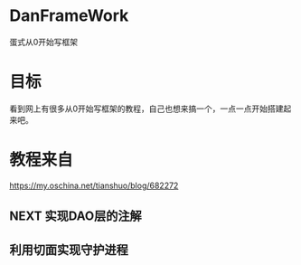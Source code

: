 # DanFrameWork
蛋式从0开始写框架

# 目标
看到网上有很多从0开始写框架的教程，自己也想来搞一个，一点一点开始搭建起来吧。

# 教程来自
https://my.oschina.net/tianshuo/blog/682272

## NEXT 实现DAO层的注解

## 利用切面实现守护进程